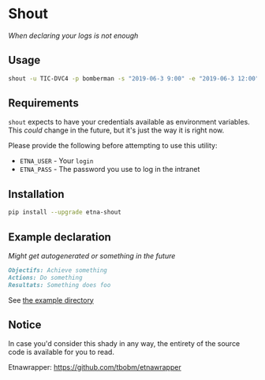 # Shout

_When declaring your logs is not enough_

## Usage

```bash
shout -u TIC-DVC4 -p bomberman -s "2019-06-3 9:00" -e "2019-06-3 12:00" -d declaration.md
```

## Requirements

`shout` expects to have your credentials available as environment variables.
This _could_ change in the future, but it's just the way it is right now.

Please provide the following before attempting to use this utility:

- `ETNA_USER` - Your `login`
- `ETNA_PASS` - The password you use to log in the intranet

## Installation

```bash
pip install --upgrade etna-shout
```

## Example declaration

_Might get autogenerated or something in the future_

```markdown
Objectifs: Achieve something
Actions: Do something
Resultats: Something does foo
```

See [the example directory](./examples/)


## Notice

In case you'd consider this shady in any way, the entirety of the source code is available for you to read.

Etnawrapper: https://github.com/tbobm/etnawrapper
